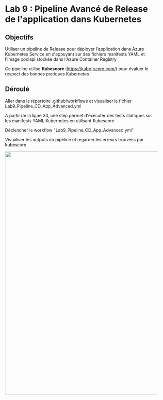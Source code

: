 # Lab 9 : Pipeline Avancé de Release de l'application dans Kubernetes

## Objectifs
Utiliser un pipeline de Release pour déployer l'application dans Azure Kubernetes Service en s'appuyant sur des fichiers manifests YAML et l'image coolapi stockée dans l'Azure Container Registry

Ce pipeline utilise **Kubescore** (https://kube-score.com/) pour évaluer le respect des bonnes pratiques Kubernetes

## Déroulé
Aller dans le répertoire .github/workflows et visualiser le fichier Lab9_Pipeline_CD_App_Advanced.yml

A partir de la ligne 33, une step permet d'exécuter des tests statiques sur les manifests YAML Kubernetes en utilisant Kubescore

Déclencher le workflow "Lab9_Pipeline_CD_App_Advanced.yml"

Visualiser les outputs du pipeline et regarder les erreurs trouvées par kubescore

<img width='800' src='https://github.com/FrenchBarbusCorp/Workshop-Terraform-AKS-2days/blob/main/images/lab9-kubescore-error.jpg'/> 
